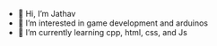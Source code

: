 - 👋 Hi, I’m Jathav
- 👀 I’m interested in game development and arduinos
- 🌱 I’m currently learning cpp, html, css, and Js

<!---
popjell/popjell is a ✨ special ✨ repository because its `README.md` (this file) appears on your GitHub profile.
You can click the Preview link to take a look at your changes.
--->
